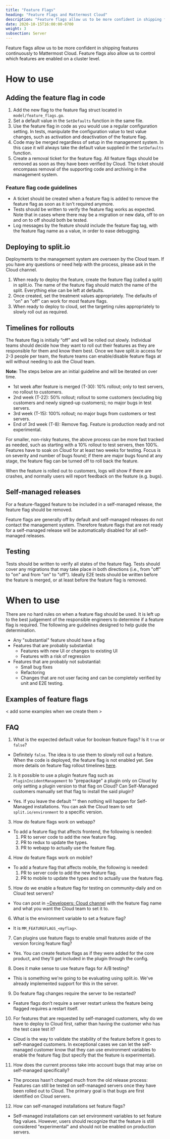 ```yaml
---
title: "Feature Flags"
heading: "Feature Flags and Mattermost Cloud"
description: "Feature flags allow us to be more confident in shipping features continuously to Mattermost Cloud. Find out why."
date: 2020-10-15T16:00:00-0700
weight: 3
subsection: Server
---
```



Feature flags allow us to be more confident in shipping features continuously to Mattermost Cloud. Feature flags also allow us to control which features are enabled on a cluster level.

# How to use

## Adding the feature flag in code

1. Add the new flag to the feature flag struct located in `model/feature_flags.go`.
2. Set a default value in the `SetDefaults` function in the same file.
3. Use the feature flag in code as you would use a regular configuration setting. In tests, manipulate the configuration value to test value changes, such as activation and deactivation of the feature flag.
4. Code may be merged regardless of setup in the management system. In this case it will always take the default value supplied in the `SetDefaults` function.
5. Create a removal ticket for the feature flag. All feature flags should be removed as soon as they have been verified by Cloud. The ticket should encompass removal of the supporting code and archiving in the management system.

### Feature flag code guidelines

- A ticket should be created when a feature flag is added to remove the feature flag as soon as it isn't required anymore.
- Tests should be written to verify the feature flag works as expected. Note that in cases where there may be a migration or new data, off to on and on to off should both be tested.
- Log messages by the feature should include the feature flag tag, with the feature flag name as a value, in order to ease debugging.

## Deploying to split.io

Deployments to the management system are overseen by the Cloud team. If you have any questions or need help with the process, please ask in the Cloud channel.

1. When ready to deploy the feature, create the feature flag (called a split) in split.io. The name of the feature flag should match the name of the split. Everything else can be left at defaults.
2. Once created, set the treatment values appropriately. The defaults of "on" an "off" can work for most feature flags.
3. When ready to deploy to cloud, set the targeting rules appropriately to slowly roll out as required. 

## Timelines for rollouts

The feature flag is initially “off” and will be rolled out slowly. Individual teams should decide how they want to roll out their features as they are responsible for them and know them best. Once we have split.io access for 2-3 people per team, the feature teams can enable/disable feature flags at will without needing to ask the Cloud team. 

**Note:** The steps below are an initial guideline and will be iterated on over time.

 - 1st week after feature is merged (T-30): 10% rollout; only to test servers, no rollout to customers.
 - 2nd week (T-22): 50% rollout; rollout to some customers (excluding big customers and newly signed-up customers); no major bugs in test servers.
 - 3rd week (T-15): 100% rollout; no major bugs from customers or test servers. 
 - End of 3rd week (T-8): Remove flag. Feature is production ready and not experimental.

For smaller, non-risky features, the above process can be more fast tracked as needed, such as starting with a 10% rollout to test servers, then 100%.
Features have to soak on Cloud for at least two weeks for testing. Focus is on severity and number of bugs found; if there are major bugs found at any stage, the feature flag can be turned off to roll back the feature.

When the feature is rolled out to customers, logs will show if there are crashes, and normally users will report feedback on the feature (e.g. bugs).

## Self-managed releases

For a feature-flagged feature to be included in a self-managed release, the feature flag should be removed.

Feature flags are generally off by default and self-managed releases do not contact the management system. Therefore feature flags that are not ready for a self-managed release will be automatically disabled for all self-managed releases.

## Testing

Tests should be written to verify all states of the feature flag. Tests should cover any migrations that may take place in both directions (i.e., from "off" to "on" and from "on" to "off"). Ideally E2E tests should be written before the feature is merged, or at least before the feature flag is removed.

# When to use

There are no hard rules on when a feature flag should be used. It is left up to the best judgement of the responsible engineers to determine if a feature flag is required. The following are guidelines designed to help guide the determination.

- Any "substantial" feature should have a flag
- Features that are probably substantial:
    - Features with new UI or changes to existing UI
    - Features with a risk of regression
- Features that are probably not substantial:
    - Small bug fixes
    - Refactoring
    - Changes that are not user facing and can be completely verified by unit and E2E testing.

## Examples of feature flags

< add some examples when we create them >

## FAQ

1. What is the expected default value for boolean feature flags? Is it `true` or `false`?
 - Definitely `false`. The idea is to use them to slowly roll out a feature. When the code is deployed, the feature flag is not enabled yet. See more details on feature flag rollout timelines [here](https://developers.mattermost.com/contribute/server/feature-flags/#timelines-for-rollouts).

2. Is it possible to use a plugin feature flag such as `PluginIncidentManagement` to "prepackage" a plugin only on Cloud by only setting a plugin version to that flag on Cloud? Can Self-Managed customers manually set that flag to install the said plugin?
 - Yes. If you leave the default "" then nothing will happen for Self-Managed installations. You can ask the Cloud team to set `split.io/environment` to a specific version.

3. How do feature flags work on webapp?
 - To add a feature flag that affects frontend, the following is needed: 
    1. PR to server code to add the new feature flag. 
    2. PR to redux to update the types. 
    3. PR to webapp to actually use the feature flag.

4. How do feature flags work on mobile?
 - To add a feature flag that affects mobile, the following is needed: 
    1. PR to server code to add the new feature flag. 
    2. PR to mobile to update the types and to actually use the feature flag.

5. How do we enable a feature flag for testing on community-daily and on Cloud test servers?
 - You can post in [~Developers: Cloud channel](https://community.mattermost.com/core/channels/cloud) with the feature flag name and what you want the Cloud team to set it to.

6. What is the environment variable to set a feature flag?
 - It is `MM_FEATUREFLAGS_<myflag>`.

7. Can plugins use feature flags to enable small features aside of the version forcing feature flag?
 - Yes. You can create feature flags as if they were added for the core product, and they'll get included in the plugin through the config.

8. Does it make sense to use feature flags for A/B testing?
 - This is something we're going to be evaluating using split.io. We've already implemented support for this in the server.

9. Do feature flag changes require the server to be restarted?
 - Feature flags don’t require a server restart unless the feature being flagged requires a restart itself.

10. For features that are requested by self-managed customers, why do we have to deploy to Cloud first, rather than having the customer who has the test case test it?
 - Cloud is the way to validate the stability of the feature before it goes to self-managed customers. In exceptional cases we can let the self-managed customer know that they can use environment variables to enable the feature flag (but specify that the feature is experimental).

11. How does the current process take into account bugs that may arise on self-managed specifically?
 - The process hasn’t changed much from the old release process: Features can still be tested on self-managed servers once they have been rolled out to Cloud. The primary goal is that bugs are first identified on Cloud servers.

12. How can self-managed installations set feature flags?
 - Self-managed installations can set environment variables to set feature flag values. However, users should recognize that the feature is still considered "experimental" and should not be enabled on production servers.
 
